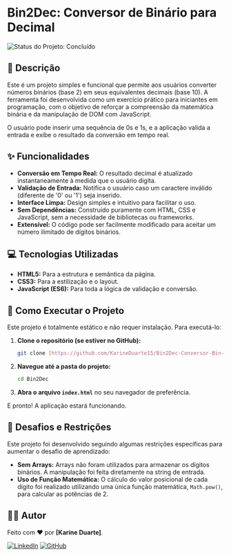 

# Bin2Dec: Conversor de Binário para Decimal

![Status do Projeto: Concluído](https://img.shields.io/badge/status-concluído-brightgreen)

## 📜 Descrição

Este é um projeto simples e funcional que permite aos usuários converter números binários (base 2) em seus equivalentes decimais (base 10). A ferramenta foi desenvolvida como um exercício prático para iniciantes em programação, com o objetivo de reforçar a compreensão da matemática binária e da manipulação de DOM com JavaScript.

O usuário pode inserir uma sequência de 0s e 1s, e a aplicação valida a entrada e exibe o resultado da conversão em tempo real.




## ✨ Funcionalidades

- **Conversão em Tempo Real:** O resultado decimal é atualizado instantaneamente à medida que o usuário digita.
- **Validação de Entrada:** Notifica o usuário caso um caractere inválido (diferente de '0' ou '1') seja inserido.
- **Interface Limpa:** Design simples e intuitivo para facilitar o uso.
- **Sem Dependências:** Construído puramente com HTML, CSS e JavaScript, sem a necessidade de bibliotecas ou frameworks.
- **Extensível:** O código pode ser facilmente modificado para aceitar um número ilimitado de dígitos binários.

## 💻 Tecnologias Utilizadas

- **HTML5:** Para a estrutura e semântica da página.
- **CSS3:** Para a estilização e o layout.
- **JavaScript (ES6):** Para toda a lógica de validação e conversão.

## 🚀 Como Executar o Projeto

Este projeto é totalmente estático e não requer instalação. Para executá-lo:

1.  **Clone o repositório (se estiver no GitHub):**
    ```bash
    git clone [https://github.com/KarineDuarte15/Bin2Dec-Conversor-Bin-rio-para-Decimal.git](https://github.com/KarineDuarte15/Bin2Dec-Conversor-Bin-rio-para-Decimal.git)/Bin2Dec.git
    ```
2.  **Navegue até a pasta do projeto:**
    ```bash
    cd Bin2Dec
    ```
3.  **Abra o arquivo `index.html`** no seu navegador de preferência.

E pronto! A aplicação estará funcionando.

## 🎯 Desafios e Restrições

Este projeto foi desenvolvido seguindo algumas restrições específicas para aumentar o desafio de aprendizado:

- **Sem Arrays:** Arrays não foram utilizados para armazenar os dígitos binários. A manipulação foi feita diretamente na string de entrada.
- **Uso de Função Matemática:** O cálculo do valor posicional de cada dígito foi realizado utilizando uma única função matemática, `Math.pow()`, para calcular as potências de 2.

## 👨‍💻 Autor

Feito com ❤️ por **[Karine Duarte]**.

[![LinkedIn](https://img.shields.io/badge/LinkedIn-0A66C2?style=for-the-badge&logo=linkedin&logoColor=white)](https://www.linkedin.com/in/karine-duarte-759ba02bb/)
[![GitHub](https://img.shields.io/badge/GitHub-181717?style=for-the-badge&logo=github&logoColor=white)](https://github.com/KarineDuarte15)
